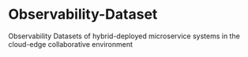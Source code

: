 # Observability-Dataset
Observability Datasets of hybrid-deployed microservice systems in the cloud-edge collaborative environment
